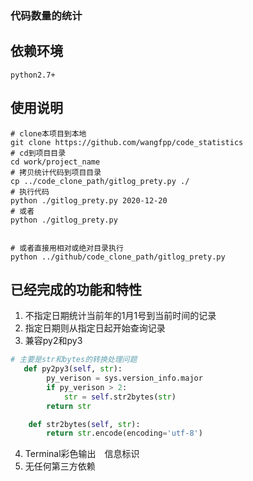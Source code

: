 ### 代码数量的统计

## 依赖环境

```
python2.7+
```

## 使用说明

```shell
# clone本项目到本地
git clone https://github.com/wangfpp/code_statistics
# cd到项目目录
cd work/project_name
# 拷贝统计代码到项目目录
cp ../code_clone_path/gitlog_prety.py ./
# 执行代码
python ./gitlog_prety.py 2020-12-20 
# 或者
python ./gitlog_prety.py


# 或者直接用相对或绝对目录执行
python ../github/code_clone_path/gitlog_prety.py

```

## 已经完成的功能和特性

1. 不指定日期统计当前年的1月1号到当前时间的记录
2. 指定日期则从指定日起开始查询记录
3. 兼容py2和py3
```python
# 主要是str和bytes的转换处理问题
   def py2py3(self, str):
        py_verison = sys.version_info.major
        if py_verison > 2:
            str = self.str2bytes(str)
        return str

    def str2bytes(self, str):
        return str.encode(encoding='utf-8')
```
4. Terminal彩色输出　信息标识
5. 无任何第三方依赖
